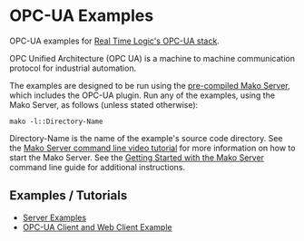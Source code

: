 # OPC-UA Examples

OPC-UA examples for
[Real Time Logic's OPC-UA stack](https://realtimelogic.com/products/opc-ua/).

OPC Unified Architecture (OPC UA) is a machine to machine
communication protocol for industrial automation.

The examples are designed to be run using the
[pre-compiled Mako Server](https://makoserver.net/download/overview/),
which includes the OPC-UA plugin. Run any of the examples,
using the Mako Server, as follows (unless stated otherwise):

``` shell
mako -l::Directory-Name
```

Directory-Name is the name of the example's source code directory. See the
[Mako Server command line video tutorial](https://youtu.be/vwQ52ZC5RRg)
for more information on how to start the Mako Server. See the
[Getting Started with the Mako Server](https://makoserver.net/documentation/getting-started/)
command line guide for additional instructions.

## Examples / Tutorials

* [Server Examples](servers/README.md)
* [OPC-UA Client and Web Client Example](web-client/README.md)
